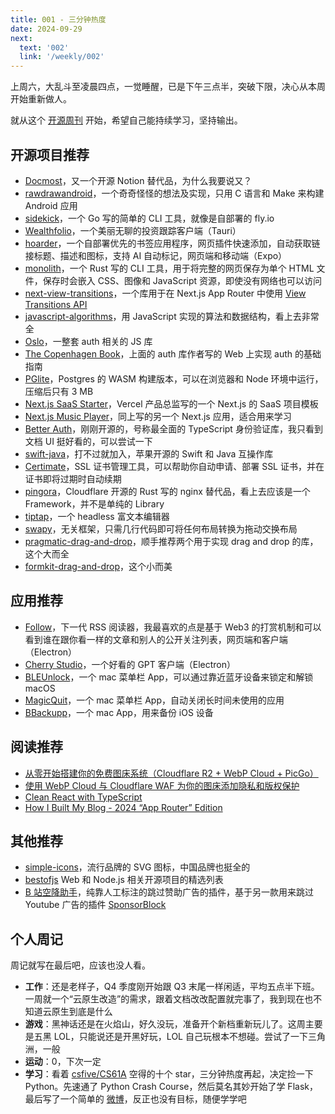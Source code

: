 ```yaml
---
title: 001 - 三分钟热度
date: 2024-09-29
next:
  text: '002'
  link: '/weekly/002'
---
```


上周六，大乱斗至凌晨四点，一觉睡醒，已是下午三点半，突破下限，决心从本周开始重新做人。

就从这个 [开源周刊](https://weekly.mancuoj.me) 开始，希望自己能持续学习，坚持输出。

## 开源项目推荐

- [Docmost](https://github.com/docmost/docmost)，又一个开源 Notion 替代品，为什么我要说又？
- [rawdrawandroid](https://github.com/cnlohr/rawdrawandroid)，一个奇奇怪怪的想法及实现，只用 C 语言和 Make 来构建 Android 应用
- [sidekick](https://github.com/MightyMoud/sidekick)，一个 Go 写的简单的 CLI 工具，就像是自部署的 fly.io
- [Wealthfolio](https://github.com/afadil/wealthfolio)，一个美丽无聊的投资跟踪客户端（Tauri）
- [hoarder](https://github.com/hoarder-app/hoarder)，一个自部署优先的书签应用程序，网页插件快速添加，自动获取链接标题、描述和图标，支持 AI 自动标记，网页端和移动端（Expo）
- [monolith](https://github.com/Y2Z/monolith)，一个 Rust 写的 CLI 工具，用于将完整的网页保存为单个 HTML 文件，保存时会嵌入 CSS、图像和 JavaScript 资源，即使没有网络也可以访问
- [next-view-transitions](https://github.com/shuding/next-view-transitions)，一个库用于在 Next.js App Router 中使用 [View Transitions API](https://developer.mozilla.org/zh-CN/docs/Web/API/View_Transitions_API)
- [javascript-algorithms](https://github.com/trekhleb/javascript-algorithms)，用 JavaScript 实现的算法和数据结构，看上去非常全
- [Oslo](https://github.com/oslo-project)，一整套 auth 相关的 JS 库
- [The Copenhagen Book](https://github.com/pilcrowOnPaper/copenhagen)，上面的 auth 库作者写的 Web 上实现 auth 的基础指南
- [PGlite](https://github.com/electric-sql/pglite)，Postgres 的 WASM 构建版本，可以在浏览器和 Node 环境中运行，压缩后只有 3 MB
- [Next.js SaaS Starter](https://github.com/leerob/next-saas-starter)，Vercel 产品总监写的一个 Next.js 的 SaaS 项目模板
- [Next.js Music Player](https://github.com/leerob/next-music-player)，同上写的另一个 Next.js 应用，适合用来学习
- [Better Auth](https://github.com/better-auth/better-auth)，刚刚开源的，号称最全面的 TypeScript 身份验证库，我只看到文档 UI 挺好看的，可以尝试一下
- [swift-java](https://github.com/swiftlang/swift-java)，打不过就加入，苹果开源的 Swift 和 Java 互操作库
- [Certimate](https://github.com/usual2970/certimate)，SSL 证书管理工具，可以帮助你自动申请、部署 SSL 证书，并在证书即将过期时自动续期
- [pingora](https://github.com/cloudflare/pingora)，Cloudflare 开源的 Rust 写的 nginx 替代品，看上去应该是一个 Framework，并不是单纯的 Library
- [tiptap](https://github.com/ueberdosis/tiptap)，一个 headless 富文本编辑器
- [swapy](https://github.com/TahaSh/swapy)，无关框架，只需几行代码即可将任何布局转换为拖动交换布局
- [pragmatic-drag-and-drop](https://github.com/atlassian/pragmatic-drag-and-drop)，顺手推荐两个用于实现 drag and drop 的库，这个大而全
- [formkit-drag-and-drop](https://github.com/formkit/drag-and-drop)，这个小而美

## 应用推荐

- [Follow](https://github.com/RSSNext/follow)，下一代 RSS 阅读器，我最喜欢的点是基于 Web3 的打赏机制和可以看到谁在跟你看一样的文章和别人的公开关注列表，网页端和客户端（Electron）
- [Cherry Studio](https://github.com/kangfenmao/cherry-studio)，一个好看的 GPT 客户端（Electron）
- [BLEUnlock](https://github.com/ts1/BLEUnlock)，一个 mac 菜单栏 App，可以通过靠近蓝牙设备来锁定和解锁 macOS
- [MagicQuit](https://magicquit.com)，一个 mac 菜单栏 App，自动关闭长时间未使用的应用
- [BBackupp](https://github.com/Lakr233/BBackupp)，一个 mac App，用来备份 iOS 设备

## 阅读推荐

- [从零开始搭建你的免费图床系统（Cloudflare R2 + WebP Cloud + PicGo）](https://www.pseudoyu.com/zh/2024/06/30/free_image_hosting_system_using_r2_webp_cloud_and_picgo/)
- [使用 WebP Cloud 与 Cloudflare WAF 为你的图床添加隐私和版权保护](https://www.pseudoyu.com/zh/2024/07/02/protect_your_image_using_webp_and_cloudflare_waf/)
- [Clean React with TypeScript](https://weser.io/blog/clean-react-with-typescript/)
- [How I Built My Blog - 2024 “App Router” Edition](https://www.joshwcomeau.com/blog/how-i-built-my-blog-v2/)

## 其他推荐

- [simple-icons](https://github.com/simple-icons/simple-icons)，流行品牌的 SVG 图标，中国品牌也挺全的
- [bestofjs](https://bestofjs.org/) Web 和 Node.js 相关开源项目的精选列表
- [B 站空降助手](https://github.com/hanydd/BilibiliSponsorBlock)，纯靠人工标注的跳过赞助广告的插件，基于另一款用来跳过 Youtube 广告的插件 [SponsorBlock](https://github.com/ajayyy/SponsorBlock)

## 个人周记

周记就写在最后吧，应该也没人看。

- **工作**：还是老样子，Q4 季度刚开始跟 Q3 末尾一样闲适，平均五点半下班。一周就一个“云原生改造”的需求，跟着文档改改配置就完事了，我到现在也不知道云原生到底是什么
- **游戏**：黑神话还是在火焰山，好久没玩，准备开个新档重新玩儿了。这周主要是五黑 LOL，只能说还是开黑好玩，LOL 自己玩根本不想碰。尝试了一下三角洲，一般
- **运动**：0，下次一定
- **学习**：看着 [csfive/CS61A](https://github.com/csfive/CS61A) 空得的十个 star，三分钟热度再起，决定捡一下 Python。先速通了 Python Crash Course，然后莫名其妙开始了学 Flask，最后写了一个简单的 [微博](https://github.com/mancuoj-collective/flask-microblog)，反正也没有目标，随便学学吧
